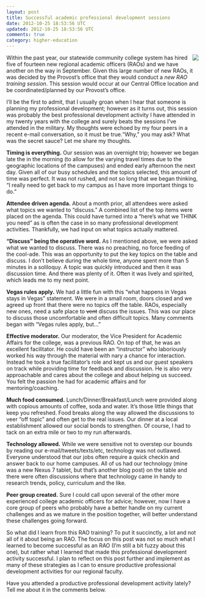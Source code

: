 ```yaml
---
layout: post
title: Successful academic professional development sessions
date: 2012-10-25 18:53:56 UTC
updated: 2012-10-25 18:53:56 UTC
comments: true
category: higher-education
---
```


<img style="margin-left: 10px; margin-bottom: 10px;" src="http://1.bp.blogspot.com/-ijvM6gdoAEQ/UBLcgazaLFI/AAAAAAAA_TQ/LDWANWYI-Xk/s200/Professional+Development+Graphic.001.png" align="right" />Within the past year, our statewide community college system has hired five of fourteen new regional academic officers (RAOs) and we have another on the way in September. Given this large number of new RAOs, it was decided by the Provost’s office that they would conduct a _new RAO training session_. This session would occur at our Central Office location and be coordinated/planned by our Provost’s office.

I’ll be the first to admit, that I usually groan when I hear that someone is planning my professional development; however as it turns out, this session was probably the best professional development activity I have attended in my twenty years with the college and surely beats the sessions I’ve attended in the military. My thoughts were echoed by my four peers in a recent e-mail conversation, so it must be true.“Why,” you may ask? What was the secret sauce? Let me share my thoughts.

**Timing is everything.** Our session was an overnight trip; however we began late the in the morning (to allow for the varying travel times due to the geographic locations of the campuses) and ended early afternoon the next day. Given all of our busy schedules and the topics selected, this amount of time was perfect. It was not rushed, and not so long that we began thinking, “I really need to get back to my campus as I have more important things to do.”

**Attendee driven agenda.** About a month prior, all attendees were asked what topics we wanted to “discuss.” A combined list of the top items were placed on the agenda. This could have turned into a “here’s what we THINK you need” as is often the case in so many professional development activities. Thankfully, we had input on what topics actually mattered.

**“Discuss” being the operative word.** As I mentioned above, we were asked what we wanted to discuss. There was no preaching, no force feeding of the cool-ade. This was an opportunity to put the key topics on the table and discuss. I don’t believe during the whole time, anyone spent more than 5 minutes in a soliloquy. A topic was quickly introduced and then it was discussion time. And there was plenty of it. Often it was lively and spirited, which leads me to my next point.

**Vegas rules apply.** We had a little fun with this “what happens in Vegas stays in Vegas” statement. We were in a small room, doors closed and we agreed up front that there were no topics off the table. RAOs, especially new ones, need a safe place to <strike>vent</strike> discuss the issues. This was our place to discuss those uncomfortable and often difficult topics. Many comments began with “Vegas rules apply, but…”

**Effective moderator.** Our moderator, the Vice President for Academic Affairs for the college, was a previous RAO. On top of that, he was an excellent facilitator. He could have been an “instructor” who laboriously worked his way through the material with nary a chance for interaction. Instead he took a true&nbsp;facilitator’s&nbsp;role and kept us and our guest speakers on track while providing time for feedback and discussion. He is also very approachable and cares about the college and about helping us succeed. You felt the passion he had for academic affairs and for mentoring/coaching.

**Much food consumed.** Lunch/Dinner/Breakfast/Lunch were provided along with copious amounts of coffee, soda and water. It’s those little things that keep you refreshed. Food breaks along the way allowed the discussions to veer “off topic” and often get to the real issues. Our dinner at a local establishment allowed our social bonds to strengthen. Of course, I had to tack on an extra mile or two to my run afterwards.

**Technology allowed.** While we were sensitive not to overstep our bounds by reading our e-mail/tweets/texts/etc, technology was not outlawed. Everyone understood that our jobs often require a quick checkin and answer back to our home campuses. All of us had our technology (mine was a new Nexus 7 tablet, but that’s another blog post) on the table and there were often discussions where that technology came in handy to research trends, policy, curriculum and the like.

**Peer group created.** Sure I could call upon several of the other more experienced college academic officers for advice; however, now I have a core group of peers who probably have a better handle on my current challenges and as we mature in the position together, will better understand these challenges going forward.

So what did I learn from this RAO training? To put it succinctly, a lot and not all of it about being an RAO. The focus on this post was not so much what I learned to become successful as an RAO (I’m still a bit fuzzy about this one), but rather what I learned that made this professional development activity successful. I plan to reflect on this post further and implement as many of these strategies as I can to ensure productive professional development activities for our regional faculty.

Have you attended a productive professional development activity lately? Tell me about it in the comments below.

